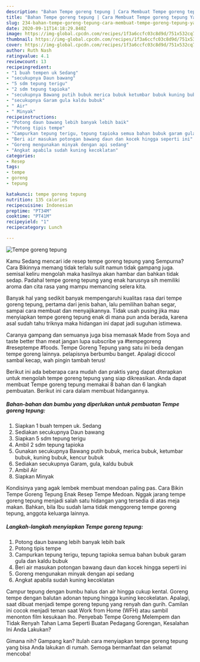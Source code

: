 ```yaml
---
description: "Bahan Tempe goreng tepung | Cara Membuat Tempe goreng tepung Yang Lezat Sekali"
title: "Bahan Tempe goreng tepung | Cara Membuat Tempe goreng tepung Yang Lezat Sekali"
slug: 234-bahan-tempe-goreng-tepung-cara-membuat-tempe-goreng-tepung-yang-lezat-sekali
date: 2020-09-11T14:18:29.840Z
image: https://img-global.cpcdn.com/recipes/1f3a6ccfc03c8d9d/751x532cq70/tempe-goreng-tepung-foto-resep-utama.jpg
thumbnail: https://img-global.cpcdn.com/recipes/1f3a6ccfc03c8d9d/751x532cq70/tempe-goreng-tepung-foto-resep-utama.jpg
cover: https://img-global.cpcdn.com/recipes/1f3a6ccfc03c8d9d/751x532cq70/tempe-goreng-tepung-foto-resep-utama.jpg
author: Ruth Nash
ratingvalue: 4.1
reviewcount: 13
recipeingredient:
- "1 buah tempen uk Sedang"
- "secukupnya Daun bawang"
- "5 sdm tepung terigu"
- "2 sdm tepung tapioka"
- "secukupnya Bawang putih bubuk merica bubuk ketumbar bubuk kuning bubuk kencur bubuk"
- "secukupnya Garam gula kaldu bubuk"
- " Air"
- " Minyak"
recipeinstructions:
- "Potong daun bawang lebih banyak lebih baik"
- "Potong tipis tempe"
- "Campurkan tepung terigu, tepung tapioka semua bahan bubuk garam gula dan kaldu bubuk"
- "Beri air masukan potongan bawang daun dan kocek hingga seperti ini"
- "Goreng mengunakan minyak dengan api sedang"
- "Angkat apabila sudah kuning kecoklatan"
categories:
- Resep
tags:
- tempe
- goreng
- tepung

katakunci: tempe goreng tepung 
nutrition: 135 calories
recipecuisine: Indonesian
preptime: "PT34M"
cooktime: "PT41M"
recipeyield: "1"
recipecategory: Lunch

---
```



![Tempe goreng tepung](https://img-global.cpcdn.com/recipes/1f3a6ccfc03c8d9d/751x532cq70/tempe-goreng-tepung-foto-resep-utama.jpg)

Kamu Sedang mencari ide resep tempe goreng tepung yang Sempurna? Cara Bikinnya memang tidak terlalu sulit namun tidak gampang juga. semisal keliru mengolah maka hasilnya akan hambar dan bahkan tidak sedap. Padahal tempe goreng tepung yang enak harusnya sih memiliki aroma dan cita rasa yang mampu memancing selera kita.

Banyak hal yang sedikit banyak mempengaruhi kualitas rasa dari tempe goreng tepung, pertama dari jenis bahan, lalu pemilihan bahan segar, sampai cara membuat dan menyajikannya. Tidak usah pusing jika mau menyiapkan tempe goreng tepung enak di mana pun anda berada, karena asal sudah tahu triknya maka hidangan ini dapat jadi suguhan istimewa.

Caranya gampang dan semuanya juga bisa memasak Made from Soya and taste better than meat jangan lupa subscribe ya #tempegoreng #reseptempe #foods. Tempe Goreng Tepung yang satu ini beda dengan tempe goreng lainnya. pelapisnya berbumbu banget. Apalagi dicocol sambal kecap, wah pingin tambah terus!


Berikut ini ada beberapa cara mudah dan praktis yang dapat diterapkan untuk mengolah tempe goreng tepung yang siap dikreasikan. Anda dapat membuat Tempe goreng tepung memakai 8 bahan dan 6 langkah pembuatan. Berikut ini cara dalam membuat hidangannya.

<!--inarticleads1-->

##### Bahan-bahan dan bumbu yang diperlukan untuk pembuatan Tempe goreng tepung:

1. Siapkan 1 buah tempen uk. Sedang
1. Sediakan secukupnya Daun bawang
1. Siapkan 5 sdm tepung terigu
1. Ambil 2 sdm tepung tapioka
1. Gunakan secukupnya Bawang putih bubuk, merica bubuk, ketumbar bubuk, kuning bubuk, kencur bubuk
1. Sediakan secukupnya Garam, gula, kaldu bubuk
1. Ambil  Air
1. Siapkan  Minyak


Kondisinya yang agak lembek membuat mendoan paling pas. Cara Bikin Tempe Goreng Tepung Enak Resep Tempe Medoan. Nggak jarang tempe goreng tepung menjadi salah satu hidangan yang tersedia di atas meja makan. Bahkan, bila Ibu sudah lama tidak menggoreng tempe goreng tepung, anggota keluarga lainnya. 

<!--inarticleads2-->

##### Langkah-langkah menyiapkan Tempe goreng tepung:

1. Potong daun bawang lebih banyak lebih baik
1. Potong tipis tempe
1. Campurkan tepung terigu, tepung tapioka semua bahan bubuk garam gula dan kaldu bubuk
1. Beri air masukan potongan bawang daun dan kocek hingga seperti ini
1. Goreng mengunakan minyak dengan api sedang
1. Angkat apabila sudah kuning kecoklatan


Campur tepung dengan bumbu halus dan air hingga cukup kental. Goreng tempe dengan balutan adonan tepung hingga kuning kecokelatan. Apalagi, saat dibuat menjadi tempe goreng tepung yang renyah dan gurih. Camilan ini cocok menjadi teman saat Work from Home (WFH) atau sambil menonton film kesukaan lho. Penyebab Tempe Goreng Melempem dan Tidak Renyah Tahan Lama Seperti Buatan Pedagang Gorengan, Kesalahan Ini Anda Lakukan? 

Gimana nih? Gampang kan? Itulah cara menyiapkan tempe goreng tepung yang bisa Anda lakukan di rumah. Semoga bermanfaat dan selamat mencoba!
